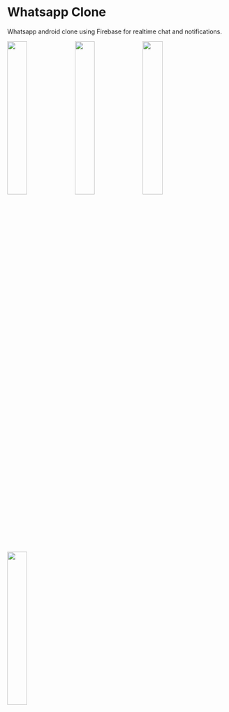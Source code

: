 # Whatsapp Clone
Whatsapp android clone using Firebase for realtime chat and notifications.

<a href="/screenshots/device-2017-06-29-164146.png"><img src="/screenshots/device-2017-06-29-164146.png" width="30%"/></a> <a href="/screenshots/device-2017-06-29-165918.png"><img src="/screenshots/device-2017-06-29-165918.png" width="30%"/></a> <a href="/screenshots/device-2017-06-29-164627.png"><img src="/screenshots/device-2017-06-29-164627.png" width="30%"/></a>
<a href="/screenshots/device-2017-06-29-172154.png"><img src="/screenshots/device-2017-06-29-172154.png" width="30%"/></a>

